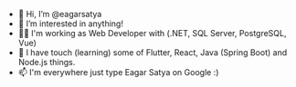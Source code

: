 - 👋 Hi, I’m @eagarsatya
- 👀 I’m interested in anything!
- 👨‍💻 I'm working as Web Developer with (.NET, SQL Server, PostgreSQL, Vue)
- 🎲 I have touch (learning) some of Flutter, React, Java (Spring Boot) and Node.js things.
- 📫 I'm everywhere just type Eagar Satya on Google :)

<!---
eagarsatya/eagarsatya is a ✨ special ✨ repository because its `README.md` (this file) appears on your GitHub profile.
You can click the Preview link to take a look at your changes.
--->
